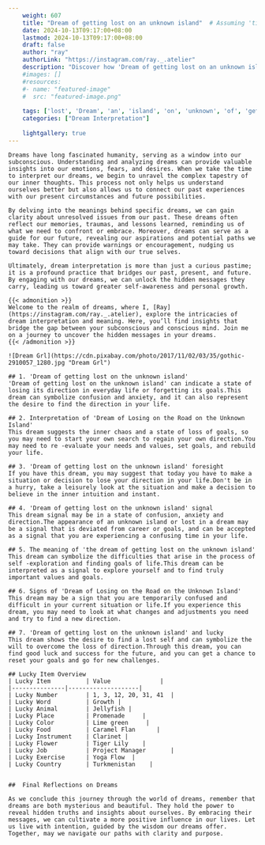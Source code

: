 ```yaml
---
    weight: 607
    title: "Dream of getting lost on an unknown island"  # Assuming 'title' column exists
    date: 2024-10-13T09:17:00+08:00
    lastmod: 2024-10-13T09:17:00+08:00
    draft: false
    author: "ray"
    authorLink: "https://instagram.com/ray._.atelier"
    description: "Discover how 'Dream of getting lost on an unknown island' can interpret your future and uncover its significant meanings in your life."
    #images: []
    #resources:
    #- name: "featured-image"
    #  src: "featured-image.png"
    
    tags: ['lost', 'Dream', 'an', 'island', 'on', 'unknown', 'of', 'getting']
    categories: ["Dream Interpretation"]
    
    lightgallery: true
---
```

    
    Dreams have long fascinated humanity, serving as a window into our subconscious. Understanding and analyzing dreams can provide valuable insights into our emotions, fears, and desires. When we take the time to interpret our dreams, we begin to unravel the complex tapestry of our inner thoughts. This process not only helps us understand ourselves better but also allows us to connect our past experiences with our present circumstances and future possibilities.
    
    By delving into the meanings behind specific dreams, we can gain clarity about unresolved issues from our past. These dreams often reflect our memories, traumas, and lessons learned, reminding us of what we need to confront or embrace. Moreover, dreams can serve as a guide for our future, revealing our aspirations and potential paths we may take. They can provide warnings or encouragement, nudging us toward decisions that align with our true selves.
    
    Ultimately, dream interpretation is more than just a curious pastime; it is a profound practice that bridges our past, present, and future. By engaging with our dreams, we can unlock the hidden messages they carry, leading us toward greater self-awareness and personal growth.
    
    {{< admonition >}}
    Welcome to the realm of dreams, where I, [Ray](https://instagram.com/ray._.atelier), explore the intricacies of dream interpretation and meaning. Here, you’ll find insights that bridge the gap between your subconscious and conscious mind. Join me on a journey to uncover the hidden messages in your dreams.
    {{< /admonition >}}
    
    ![Dream Grl](https://cdn.pixabay.com/photo/2017/11/02/03/35/gothic-2910057_1280.jpg "Dream Grl")
    
    ## 1. 'Dream of getting lost on the unknown island'
    'Dream of getting lost on the unknown island' can indicate a state of losing its direction in everyday life or forgetting its goals.This dream can symbolize confusion and anxiety, and it can also represent the desire to find the direction in your life.
    
    ## 2. Interpretation of 'Dream of Losing on the Road on the Unknown Island'
    This dream suggests the inner chaos and a state of loss of goals, so you may need to start your own search to regain your own direction.You may need to re -evaluate your needs and values, set goals, and rebuild your life.
    
    ## 3. 'Dream of getting lost on the unknown island' foresight
    If you have this dream, you may suggest that today you have to make a situation or decision to lose your direction in your life.Don't be in a hurry, take a leisurely look at the situation and make a decision to believe in the inner intuition and instant.
    
    ## 4. 'Dream of getting lost on the unknown island' signal
    This dream signal may be in a state of confusion, anxiety and direction.The appearance of an unknown island or lost in a dream may be a signal that is deviated from career or goals, and can be accepted as a signal that you are experiencing a confusing time in your life.
    
    ## 5. The meaning of 'the dream of getting lost on the unknown island'
    This dream can symbolize the difficulties that arise in the process of self -exploration and finding goals of life.This dream can be interpreted as a signal to explore yourself and to find truly important values and goals.
    
    ## 6. Signs of 'Dream of Losing on the Road on the Unknown Island'
    This dream may be a sign that you are temporarily confused and difficult in your current situation or life.If you experience this dream, you may need to look at what changes and adjustments you need and try to find a new direction.
    
    ## 7. 'Dream of getting lost on the unknown island' and lucky
    This dream shows the desire to find a lost self and can symbolize the will to overcome the loss of direction.Through this dream, you can find good luck and success for the future, and you can get a chance to reset your goals and go for new challenges.
    
    ## Lucky Item Overview
    | Lucky Item          | Value              |
    |---------------|--------------------|
    | Lucky Number        | 1, 3, 12, 20, 31, 41  |
    | Lucky Word          | Growth |
    | Lucky Animal        | Jellyfish |
    | Lucky Place         | Promenade     |
    | Lucky Color         | Lime green     |
    | Lucky Food          | Caramel Flan      |
    | Lucky Instrument    | Clarinet |
    | Lucky Flower        | Tiger Lily    |
    | Lucky Job           | Project Manager       |
    | Lucky Exercise      | Yoga Flow  |
    | Lucky Country       | Turkmenistan    |
    
    
    ##  Final Reflections on Dreams
    
    As we conclude this journey through the world of dreams, remember that dreams are both mysterious and beautiful. They hold the power to reveal hidden truths and insights about ourselves. By embracing their messages, we can cultivate a more positive influence in our lives. Let us live with intention, guided by the wisdom our dreams offer. Together, may we navigate our paths with clarity and purpose.
    